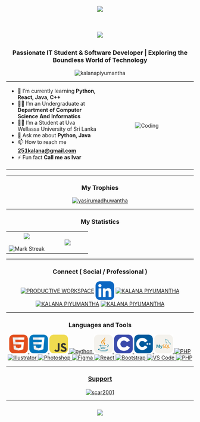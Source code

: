<p align="center" ><img  src = "https://github.com/7oSkaaa/7oSkaaa/blob/main/Images/about_me.gif?raw=true" width = 100px></p>
<h1 align="center">
    <img src="https://readme-typing-svg.herokuapp.com/?font=Righteous&size=35&center=true&vCenter=true&width=500&height=70&duration=4000&lines=Hi+There!+👋;+I'm+Kalana+Piyumantha!;" />
</h1>
<h3 align="center">Passionate IT Student & Software Developer | Exploring the Boundless World of Technology</h3>
<p align="center"> <img src="https://komarev.com/ghpvc/?username=kalanapiyumantha&label=Profile%20views&color=0e75b6&style=flat" alt="kalanapiyumantha" /> </p>

<table align="center">
<tr border="none">
<td width="50%" align="left">
  
- 🌱 I’m currently learning **Python, React, Java, C++**
- 🧑‍🎓 I’m an Undergraduate at **Department of Computer Science And Informatics**
- 🧑‍🎓 I’m a Student at Uva Wellassa University of Sri Lanka
- 💬 Ask me about **Python, Java**
- 📫 How to reach me **251kalana@gmail.com**
- ⚡ Fun fact **Call me as Ivar**


</td>
<td width="50%" align="center">

  <img align="center" alt="Coding" width="450" src="https://repository-images.githubusercontent.com/588181932/e36ec678-7984-4cdd-8e4c-a3932772ff8e">

  
  </td>
</tr>
</table>

---

<h3 align="center">My Trophies</h3>
<p align="center"> <a href="https://github.com/ryo-ma/github-profile-trophy"><img src="https://github-profile-trophy.vercel.app/?username=yasirumadhuwantha&theme=darkhub" alt="yasirumadhuwantha" /></a> </p>

---

<h3 align="center">My Statistics</h3>
<p align="center">
<table align="center">
<tr border="none">
<td width="50%" align="center">
  
  <img  align="center"  src="https://github-readme-stats.vercel.app/api?username=kalanapiyumantha&theme=dark&show_icons=true&count_private=true" />
  <br></br>
  <img  title="Streak Stats" alt="Mark Streak" src="https://github-readme-streak-stats.herokuapp.com/?user=kalanapiyumantha&theme=dark&hide_border=false" /> 
</td>
<td width="50%" align="center">

  <img  align="center"  src="https://github-readme-stats.anuraghazra1.vercel.app/api/top-langs/?username=kalanapiyumantha&theme=dark&hide_border=false&no-bg=true&no-frame=true&langs_count=10"/>
  
  </td>
</tr>
</table>

---

<h3 align="center">Connect ( Social / Professional )</h3>
<p align="center">
<a href="https://www.youtube.com/@KalanaPiyumantha" target="blank"><img align="center" src="https://static-00.iconduck.com/assets.00/youtube-icon-2048x2048-gedp2icy.png" alt="PRODUCTIVE WORKSPACE" height="50" width="50" /></a>
<a href="https://www.linkedin.com/in/kalana-piyumantha/?trk=opento_sprofile_topcard" target="blank"><img align="center" src="https://github.com/tandpfun/skill-icons/blob/main/icons/LinkedIn.svg" alt="KALANA PIYUMANTHA" height="50" width="50" /></a>
<a href="" target="blank"><img align="center" src="https://raw.githubusercontent.com/rahuldkjain/github-profile-readme-generator/master/src/images/icons/Social/stack-overflow.svg" alt="KALANA PIYUMANTHA" height="50" width="50" /></a>
<a href="https://fb.com/https://www.facebook.com/kalana.willaddaragamage/" target="blank"><img align="center" src="https://raw.githubusercontent.com/rahuldkjain/github-profile-readme-generator/master/src/images/icons/Social/facebook.svg" alt="KALANA PIYUMANTHA" height="50" width="50" /></a>
<a href="" target="blank"><img align="center" src="https://www.edigitalagency.com.au/wp-content/uploads/new-Instagram-icon-png-full-colour.png" alt="KALANA PIYUMANTHA" height="50" width="50" /></a>
</p>

---

<h3 align="center">Languages and Tools</h3>
<p align="center">
<a href="https://www.w3.org/html/" target="_blank" rel="noreferrer"> <img src="https://github.com/tandpfun/skill-icons/blob/main/icons/HTML.svg" alt="HTML5" width="50" height="50"/> </a>    
 <a href="https://www.w3schools.com/css/" target="_blank" rel="noreferrer"> <img src="https://github.com/tandpfun/skill-icons/blob/main/icons/CSS.svg" alt="CSS3" width="50" height="50"/> </a>    
<a href="https://developer.mozilla.org/en-US/docs/Web/JavaScript" target="_blank" rel="noreferrer"> <img src="https://github.com/tandpfun/skill-icons/blob/main/icons/JavaScript.svg" alt="javascript" width="50" height="50"/> </a>    
<a href="https://www.python.org" target="_blank" rel="noreferrer"> <img src="https://github.com/Scar1109/skill-icons/blob/main/icons/Python-Light.svg" alt="python" width="50" height="50"/> </a>    
<a href="https://www.java.com" target="_blank" rel="noreferrer"> <img src="https://github.com/tandpfun/skill-icons/blob/main/icons/Java-Light.svg" alt="Java" width="50" height="50"/> </a>    
<a href="https://www.cprogramming.com/" target="_blank" rel="noreferrer"> <img src="https://github.com/tandpfun/skill-icons/blob/main/icons/C.svg" alt="C" width="50" height="50"/> </a>    
<a href="https://www.w3schools.com/cpp/" target="_blank" rel="noreferrer"> <img src="https://github.com/tandpfun/skill-icons/blob/main/icons/CPP.svg" alt="C++" width="50" height="50"/> </a>
<a href="https://www.mysql.com/" target="_blank" rel="noreferrer"> <img src="https://github.com/tandpfun/skill-icons/blob/main/icons/MySQL-Light.svg" alt="MySQL" width="50" height="50"/> </a>
<a href="https://www.php.net" target="_blank" rel="noreferrer"> <img src="https://github.com/Scar1109/skill-icons/blob/Scar1109/icons/PHP-Light.svg" alt="PHP" width="50" height="50"/> </a>
<a href="https://www.illustrator.com/en" target="_blank" rel="noreferrer"> <img src="https://github.com/Scar1109/skill-icons/blob/Scar1109/icons/Illustrator.svg" alt="Illustrator" width="50" height="50"/> </a>
<a href="https://www.photoshop.com/en" target="_blank" rel="noreferrer"> <img src="https://github.com/Scar1109/skill-icons/blob/Scar1109/icons/Photoshop.svg" alt="Photoshop" width="50" height="50"/> </a>
<a href="https://www.figma.com/" target="_blank" rel="noreferrer"> <img src="https://github.com/Scar1109/skill-icons/blob/main/icons/Figma-Light.svg" alt="Figma" width="50" height="50"/> </a>
</a>
    <a href="https://reactjs.org/" target="_blank" rel="noreferrer">
  <img src="https://github.com/Scar1109/skill-icons/blob/Scar1109/icons/React-Dark.svg" alt="React" width="50" height="50" />
</a>
<a href="https://getbootstrap.com/" target="_blank" rel="noreferrer">
  <img src="https://github.com/Scar1109/skill-icons/blob/Scar1109/icons/Bootstrap.svg" alt="Bootstrap" width="50" height="50" />
</a>
<a href="https://code.visualstudio.com/" target="_blank" rel="noreferrer">
  <img src="https://github.com/Scar1109/skill-icons/blob/Scar1109/icons/VSCode-Dark.svg" alt="VS Code" width="50" height="50" />
</a>

<a href="https://www.php.net/" target="_blank" rel="noreferrer">
  <img src="https://github.com/Scar1109/skill-icons/blob/Scar1109/icons/PHP-Dark.svg" alt="PHP" width="50" height="50" />

</p>

---

<h3 align="center">Support</h3>
<p align="center"><a href=""> <img align="center" src="https://cdn.buymeacoffee.com/buttons/v2/default-yellow.png" height="50" width="210" alt="scar2001" /></a></p>
<hr/>
<h3 align="center">
    <img src="https://readme-typing-svg.herokuapp.com/?font=Righteous&size=25&center=true&vCenter=true&width=500&height=70&duration=4000&lines=Thanks+for+visiting!+✌️;+Shoot+me+a+message+on+Linkedin!;I'm+always+down+to+collab+:)">
</h3>
